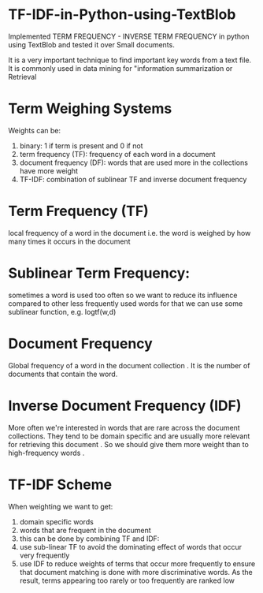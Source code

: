 # TF-IDF-in-Python-using-TextBlob
Implemented TERM FREQUENCY - INVERSE TERM FREQUENCY in python using TextBlob and tested it over Small documents. 

It is a very important technique to find important key words from a text file. It is commonly used in data mining for "information summarization or Retrieval

# Term Weighing Systems
Weights can be:

1. binary: 1 if term is present and 0 if not
2. term frequency (TF): frequency of each word in a document
3. document frequency (DF): words that are used more in the collections have more weight
4. TF-IDF: combination of sublinear TF and inverse document frequency

# Term Frequency (TF)
local frequency of a word in the document i.e. the word is weighed by how many times it occurs in the document

# Sublinear Term Frequency: 
sometimes a word is used too often so we want to reduce its influence compared to other less frequently used words for that we can use some sublinear function, e.g. logtf(w,d) 

# Document Frequency
Global frequency of a word in the document collection . It is the number of documents that contain the word.

# Inverse Document Frequency (IDF)
More often we're interested in words that are rare across the document collections. They tend to be domain specific and are usually more relevant for retrieving this document . So we should give them more weight than to high-frequency words .

# TF-IDF Scheme
When weighting we want to get:
1. domain specific words
2. words that are frequent in the document
3. this can be done by combining TF and IDF:
4. use sub-linear TF to avoid the dominating effect of words that occur very frequently
5. use IDF to reduce weights of terms that occur more frequently to ensure that document matching is done with more discriminative words. As the result, terms appearing too rarely or too frequently are ranked low
